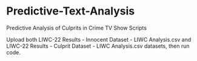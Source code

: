 # Predictive-Text-Analysis
Predictive Analysis of Culprits in Crime TV Show Scripts

Upload both LIWC-22 Results - Innocent Dataset - LIWC Analysis.csv and LIWC-22 Results - Culprit Dataset - LIWC Analysis.csv datasets, then run code.
